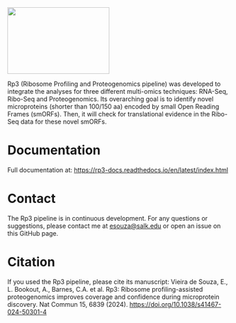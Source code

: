 
<img src="https://github.com/Eduardo-vsouza/rp3/assets/60533781/ee5208ad-5a1a-42a0-830e-13fbfc8cef20" width="230" height="150" />


Rp3 (Ribosome Profiling and Proteogenomics pipeline) was developed to integrate the analyses for three different multi-omics techniques: RNA-Seq, Ribo-Seq and Proteogenomics. Its overarching goal is to identify novel microproteins (shorter than 100/150 aa) encoded by small Open Reading Frames (smORFs). Then, it will check for translational evidence in the Ribo-Seq data for these novel smORFs. 

# Documentation
Full documentation at: https://rp3-docs.readthedocs.io/en/latest/index.html

# Contact
The Rp3 pipeline is in continuous development. For any questions or suggestions, please contact me at esouza@salk.edu or open an issue on this GitHub page.

# Citation
If you used the Rp3 pipeline, please cite its manuscript:
Vieira de Souza, E., L. Bookout, A., Barnes, C.A. et al. Rp3: Ribosome profiling-assisted proteogenomics improves coverage and confidence during microprotein discovery. Nat Commun 15, 6839 (2024). https://doi.org/10.1038/s41467-024-50301-4

